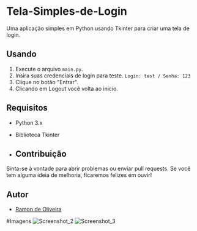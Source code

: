 # Tela-Simples-de-Login
Uma aplicação simples em Python usando Tkinter para criar uma tela de login.

## Usando
1. Execute o arquivo `main.py`.
2. Insira suas credenciais de login para teste. `Login: test / Senha: 123`
3. Clique no botão "Entrar".
4. Clicando em Logout você volta ao inicio.

## Requisitos
- Python 3.x
- Biblioteca Tkinter

- ## Contribuição
Sinta-se à vontade para abrir problemas ou enviar pull requests. Se você tem alguma ideia de melhoria, ficaremos felizes em ouvir!

## Autor
- [Ramon de Oliveira](https://github.com/ramon0lv)

#Imagens
![Screenshot_2](https://github.com/ramon0lv/Tela-Simples-de-Login/assets/153680011/4f6c8de1-bcb2-45e6-8473-023898ae1034)
![Screenshot_3](https://github.com/ramon0lv/Tela-Simples-de-Login/assets/153680011/245bd376-d1ce-4d17-b132-963db56bc8f0)
